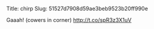 Title: chirp
Slug: 51527d7908d59ae3beb9523b20ff990e

Gaaah! (cowers in corner) <a href="http://t.co/spR3z3X1uV">http://t.co/spR3z3X1uV</a>
